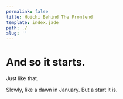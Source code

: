 ```yaml
---
permalink: false
title: Hoichi Behind The Frontend 
template: index.jade
path: ./
slug: ''
---
```


# And so it starts.

Just like that.

Slowly, like a dawn in January. But a start it is.